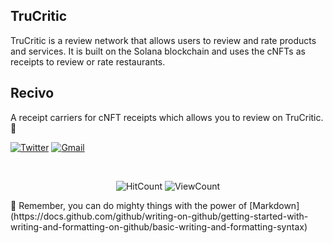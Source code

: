##  TruCritic
TruCritic is a review network that allows users to review and rate products and services. It is built on the Solana blockchain and uses the cNFTs as receipts to review or rate restaurants.


## Recivo
A receipt carriers for cNFT receipts which allows you to review on TruCritic. 👋

[![Twitter](https://img.shields.io/twitter/follow/TruCritic_xyz?label=TruCritic&style=social)](https://twitter.com/TruCritic_xyz)
[![Gmail](https://img.shields.io/badge/-Gmail-c14438?style=flat&logo=Gmail&logoColor=white)](mailto:trucritic.recivo@gmail.com)

&nbsp;
<!--
🌈 Contribution guidelines - how can the community get involved?
-->

<p align="center">
  <img alt="HitCount" src="http://hits.dwyl.com/TruCritic/Trucritic.svg" />
  <!-- https://github.com/wesky93/views this is a clone of the hits -->
  <img alt="ViewCount" src="https://views.whatilearened.today/views/github/TruCritic/TruCritic.svg" />
</p>
  <!--
👩‍💻 Useful resources - where can the community find your docs? Is there anything else the community should know?
🍿 Fun facts - what does your team eat for breakfast?
-->
🧙 Remember, you can do mighty things with the power of [Markdown](https://docs.github.com/github/writing-on-github/getting-started-with-writing-and-formatting-on-github/basic-writing-and-formatting-syntax)

